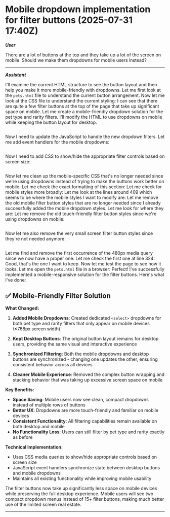 <!-- Generated by SpecStory -->

# Mobile dropdown implementation for filter buttons (2025-07-31 17:40Z)

_**User**_

There are a lot of buttons at the top and they take up a lot of the screen on mobile. Should we make them dropdowns for mobile users instead?

---

_**Assistant**_

I'll examine the current HTML structure to see the button layout and then help you make it more mobile-friendly with dropdowns. Let me first look at the `pets.html` file to understand the current button arrangement. Now let me look at the CSS file to understand the current styling: I can see that there are quite a few filter buttons at the top of the page that take up significant space on mobile. Let me create a mobile-friendly dropdown solution for the pet type and rarity filters. I'll modify the HTML to use dropdowns on mobile while keeping the button layout for desktop. 
```

```
Now I need to update the JavaScript to handle the new dropdown filters. Let me add event handlers for the mobile dropdowns: 
```

```
Now I need to add CSS to show/hide the appropriate filter controls based on screen size: 
```

```
Now let me clean up the mobile-specific CSS that's no longer needed since we're using dropdowns instead of trying to make the buttons work better on mobile: Let me check the exact formatting of this section: Let me check for mobile styles more broadly: Let me look at the lines around 409 which seems to be where the mobile styles I want to modify are: Let me remove the old mobile filter button styles that are no longer needed since I already successfully added the mobile dropdown styles. Let me look for where they are: Let me remove the old touch-friendly filter button styles since we're using dropdowns on mobile: 
```

```
Now let me also remove the very small screen filter button styles since they're not needed anymore: 
```

```
Let me find and remove the first occurrence of the 480px media query since we now have a proper one: Let me check the first one at line 324: Good, that's the one I want to keep. Now let me test the page to see how it looks. Let me open the `pets.html` file in a browser: Perfect! I've successfully implemented a mobile-responsive solution for the filter buttons. Here's what I've done:

## ✅ Mobile-Friendly Filter Solution

**What Changed:**
1. **Added Mobile Dropdowns**: Created dedicated `<select>` dropdowns for both pet type and rarity filters that only appear on mobile devices (≤768px screen width)

2. **Kept Desktop Buttons**: The original button layout remains for desktop users, providing the same visual and interactive experience

3. **Synchronized Filtering**: Both the mobile dropdowns and desktop buttons are synchronized - changing one updates the other, ensuring consistent behavior across all devices

4. **Cleaner Mobile Experience**: Removed the complex button wrapping and stacking behavior that was taking up excessive screen space on mobile

**Key Benefits:**
- **Space Saving**: Mobile users now see clean, compact dropdowns instead of multiple rows of buttons
- **Better UX**: Dropdowns are more touch-friendly and familiar on mobile devices
- **Consistent Functionality**: All filtering capabilities remain available on both desktop and mobile
- **No Functionality Loss**: Users can still filter by pet type and rarity exactly as before

**Technical Implementation:**
- Uses CSS media queries to show/hide appropriate controls based on screen size
- JavaScript event handlers synchronize state between desktop buttons and mobile dropdowns
- Maintains all existing functionality while improving mobile usability

The filter buttons now take up significantly less space on mobile devices while preserving the full desktop experience. Mobile users will see two compact dropdown menus instead of 15+ filter buttons, making much better use of the limited screen real estate.

---

